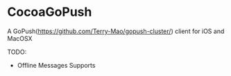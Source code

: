 CocoaGoPush
===========

A GoPush(https://github.com/Terry-Mao/gopush-cluster/) client for iOS and MacOSX

TODO:
* Offline Messages Supports
